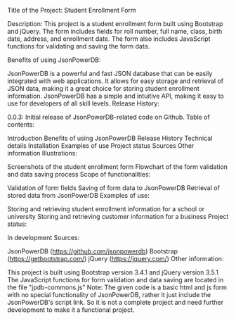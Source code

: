 Title of the Project: Student Enrollment Form

Description: This project is a student enrollment form built using Bootstrap and jQuery. The form includes fields for roll number, full name, class, birth date, address, and enrollment date. The form also includes JavaScript functions for validating and saving the form data.

Benefits of using JsonPowerDB:

JsonPowerDB is a powerful and fast JSON database that can be easily integrated with web applications.
It allows for easy storage and retrieval of JSON data, making it a great choice for storing student enrollment information.
JsonPowerDB has a simple and intuitive API, making it easy to use for developers of all skill levels.
Release History:

0.0.3: Initial release of JsonPowerDB-related code on Github.
Table of contents:

Introduction
Benefits of using JsonPowerDB
Release History
Technical details
Installation
Examples of use
Project status
Sources
Other information
Illustrations:

Screenshots of the student enrollment form
Flowchart of the form validation and data saving process
Scope of functionalities:

Validation of form fields
Saving of form data to JsonPowerDB
Retrieval of stored data from JsonPowerDB
Examples of use:

Storing and retrieving student enrollment information for a school or university
Storing and retrieving customer information for a business
Project status:

In development
Sources:

JsonPowerDB (https://github.com/jsonpowerdb)
Bootstrap (https://getbootstrap.com/)
jQuery (https://jquery.com/)
Other information:

This project is built using Bootstrap version 3.4.1 and jQuery version 3.5.1
The JavaScript functions for form validation and data saving are located in the file "jpdb-commons.js"
Note: The given code is a basic html and js form with no special functionality of JsonPowerDB, rather it just include the JsonPowerDB's script link. So it is not a complete project and need further development to make it a functional project.
